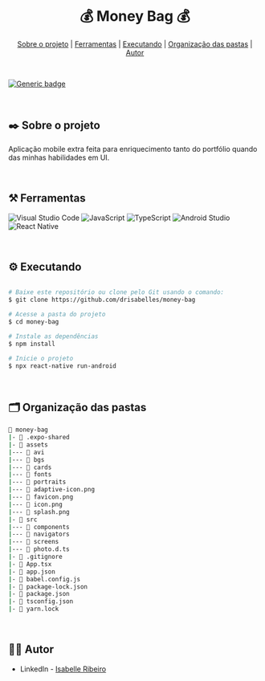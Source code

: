 <div align="center">

# 💰 Money Bag 💰

</div>

<div align="center">

[Sobre o projeto](#project) | [Ferramentas](#tools) | [Executando](#running) | [Organização das pastas](#folders) | [Autor](#autor)

</div>

</br>

[![Generic badge](https://img.shields.io/badge/STATUS%20DO%20PROJETO-FINALIZADO-green)](https://shields.io/)

</br>

## ✒️ Sobre o projeto <a name="project"></a>
Aplicação mobile extra feita para enriquecimento tanto do portfólio quando das minhas habilidades em UI. 

</br>

## ⚒️ Ferramentas <a name="tools"></a>
![Visual Studio Code](https://img.shields.io/badge/Visual%20Studio%20Code-e4d2e4.svg?style=for-the-badge&logo=visual-studio-code&logoColor=black)
![JavaScript](https://img.shields.io/badge/javascript-e4d2e4.svg?style=for-the-badge&logo=javascript&logoColor=black)
![TypeScript](https://img.shields.io/badge/typescript-e4d2e4.svg?style=for-the-badge&logo=typescript&logoColor=black)
![Android Studio](https://img.shields.io/badge/Android%20Studio-e4d2e4.svg?style=for-the-badge&logo=android-studio&logoColor=black)
![React Native](https://img.shields.io/badge/react_native-e4d2e4.svg?style=for-the-badge&logo=react&logoColor=black)

</br>

## ⚙️ Executando <a name="running"></a>

```bash

# Baixe este repositório ou clone pelo Git usando o comando:
$ git clone https://github.com/drisabelles/money-bag

# Acesse a pasta do projeto
$ cd money-bag

# Instale as dependências
$ npm install

# Inicie o projeto
$ npx react-native run-android

```

</br>

## 🗂️ Organização das pastas <a name="folders"></a>

```bash
📂 money-bag
|- 📁 .expo-shared
|- 📁 assets
|--- 📁 avi
|--- 📁 bgs
|--- 📁 cards
|--- 📁 fonts
|--- 📁 portraits
|--- 📄 adaptive-icon.png
|--- 📄 favicon.png
|--- 📄 icon.png
|--- 📄 splash.png
|- 📁 src
|--- 📁 components
|--- 📁 navigators
|--- 📁 screens
|--- 📄 photo.d.ts
|- 📄 .gitignore
|- 📄 App.tsx
|- 📄 app.json
|- 📄 babel.config.js
|- 📄 package-lock.json
|- 📄 package.json
|- 📄 tsconfig.json
|- 📄 yarn.lock
```

</br>

## 👩‍💻 Autor <a name="autor"></a>

- LinkedIn - [Isabelle Ribeiro](https://www.linkedin.com/in/drisabelles/)
